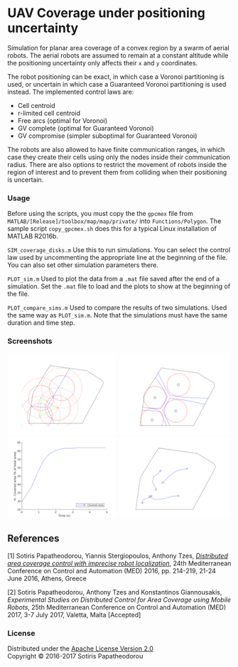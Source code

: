 # UAV Coverage under positioning uncertainty
Simulation for planar area coverage of a convex region by a swarm of aerial robots. The aerial robots are assumed to remain at a constant altitude while the positioning uncertainty only affects their `x` and `y` coordinates.

The robot positioning can be exact, in which case a Voronoi partitioning is used, or uncertain in which case a Guaranteed Voronoi partitioning is used instead. The implemented control laws are:
- Cell centroid
- r-limited cell centroid
- Free arcs (optimal for Voronoi)
- GV complete (optimal for Guaranteed Voronoi)
- GV compromise (simpler suboptimal for Guaranteed Voronoi)

The robots are also allowed to have finite communication ranges, in which case they create their cells using only the nodes inside their communication radius. There are also options to restrict the movement of robots inside the region of interest and to prevent them from colliding when their positioning is uncertain.

### Usage
Before using the scripts, you must copy the the `gpcmex` file from `MATLAB/[Release]/toolbox/map/map/private/` into `Functions/Polygon`. The sample script `copy_gpcmex.sh` does this for a typical Linux installation of MATLAB R2016b.

`SIM_coverage_disks.m` Use this to run simulations. You can select the control law used by uncommenting the appropriate line at the beginning of the file. You can also set other simulation parameters there.

`PLOT_sim.m` Used to plot the data from a `.mat` file saved after the end of a simulation. Set the `.mat` file to load and the plots to show at the beginning of the file.

`PLOT_compare_sims.m` Used to compare the results of two simulations. Used the same way as `PLOT_sim.m`. Note that the simulations must have the same duration and time step.

### Screenshots
<img src="./Screenshots/state_comm.png" width="49%"> <img src="./Screenshots/state_uncert.png" width="49%">
<img src="./Screenshots/objective.png" width="49%"> <img src="./Screenshots/trajectories.png" width="49%">

## References
[1] Sotiris Papatheodorou, Yiannis Stergiopoulos, Anthony Tzes, [*Distributed area coverage control with imprecise robot localization*](http://ieeexplore.ieee.org/document/7535920/), 24th Mediterranean Conference on Control and Automation (MED) 2016, pp. 214-219, 21-24 June 2016, Athens, Greece 

[2] Sotiris Papatheodorou, Anthony Tzes and Konstantinos Giannousakis, *Experimental Studies on Distributed Control for Area Coverage using Mobile Robots*, 25th Mediterranean Conference on Control and Automation (MED) 2017, 3-7 July 2017, Valetta, Malta [Accepted]

### License
Distributed under the [Apache License Version 2.0](LICENSE.txt)
<br>
Copyright © 2016-2017 Sotiris Papatheodorou

